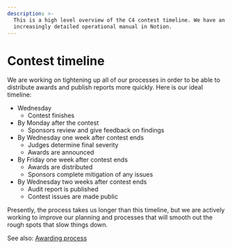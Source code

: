 ```yaml
---
description: >-
  This is a high level overview of the C4 contest timeline. We have an
  increasingly detailed operational manual in Notion.
---
```


# Contest timeline

We are working on tightening up all of our processes in order to be able to distribute awards and publish reports more quickly. Here is our ideal timeline:

* Wednesday
  * Contest finishes
* By Monday after the contest
  * Sponsors review and give feedback on findings
* By Wednesday one week after contest ends
  * Judges determine final severity
  * Awards are announced
* By Friday one week after contest ends
  * Awards are distributed
  * Sponsors complete mitigation of any issues
* By Wednesday two weeks after contest ends
  * Audit report is published
  * Contest issues are made public

Presently, the process takes us longer than this timeline, but we are actively working to improve our planning and processes that will smooth out the rough spots that slow things down.

See also: [Awarding process](awarding-process.md)
